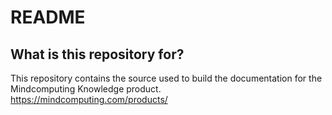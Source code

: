 # README #

## What is this repository for? ##

This repository contains the source used to build the documentation for the Mindcomputing Knowledge product.  
https://mindcomputing.com/products/